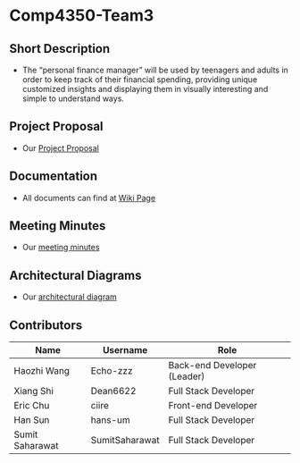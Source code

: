 # Comp4350-Team3

## Short Description
* The “personal finance manager” will be used by teenagers and adults in order to keep track of their financial spending, providing unique customized insights and displaying them in visually interesting and simple to understand ways.

## Project Proposal
* Our [Project Proposal](https://github.com/Dean6622/Comp4350-Team3/blob/main/Documentation/project_proposal.md)

## Documentation
* All documents can find at [Wiki Page](https://github.com/Dean6622/Comp4350-Team3/wiki)

## Meeting Minutes
* Our [meeting minutes](https://github.com/Dean6622/Comp4350-Team3/blob/main/Documentation/meeting_minutes.md)

## Architectural Diagrams
* Our [architectural diagram](https://github.com/Dean6622/Comp4350-Team3/blob/main/Documentation/block_diagram_v1.png)

## Contributors
| Name | Username   | Role          |
|-----|------------|---------------|
| Haozhi Wang | Echo-zzz   | Back-end Developer (Leader) |
| Xiang Shi | Dean6622   | Full Stack Developer |
| Eric Chu  | ciire      | Front-end Developer |
| Han Sun | hans-um    | Full Stack Developer |
| Sumit Saharawat | SumitSaharawat | Full Stack Developer |